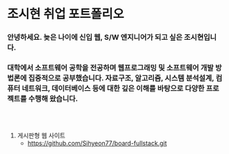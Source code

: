 # 조시현 취업 포트폴리오

### 안녕하세요. 늦은 나이에 신입 웹, S/W 엔지니어가 되고 싶은 조시현입니다.

### 대학에서 소프트웨어 공학을 전공하며 웹프로그래밍 및 소프트웨어 개발 방법론에 집중적으로 공부했습니다. 자료구조, 알고리즘, 시스템 분석설계, 컴퓨터 네트워크, 데이터베이스 등에 대한 깊은 이해를 바탕으로 다양한 프로젝트를 수행해 왔습니다.
<br><br>


1. 게시판형 웹 사이트
   * https://github.com/Sihyeon77/board-fullstack.git
  
   
